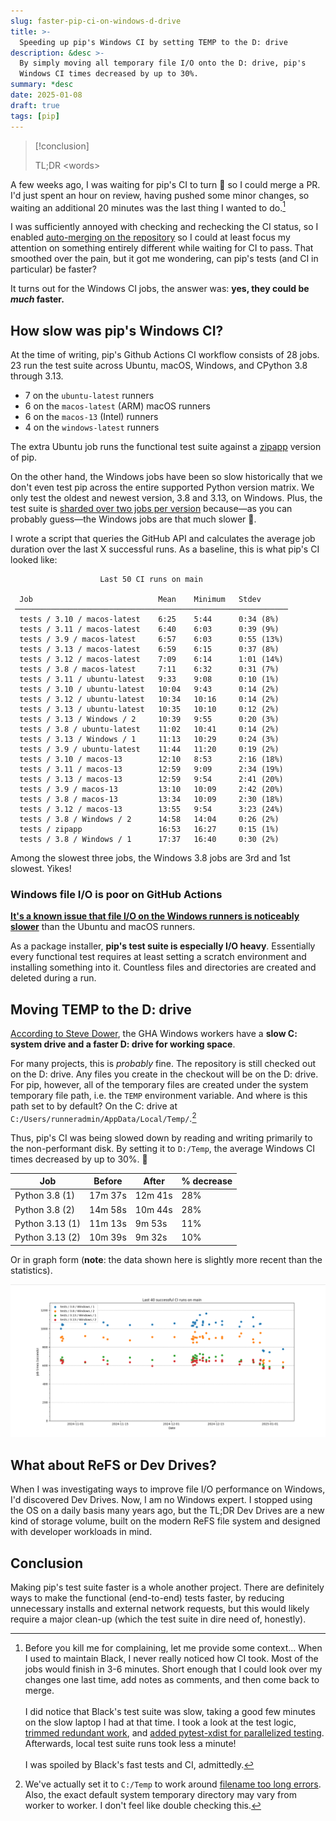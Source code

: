 ```yaml
---
slug: faster-pip-ci-on-windows-d-drive
title: >-
  Speeding up pip's Windows CI by setting TEMP to the D: drive
description: &desc >-
  By simply moving all temporary file I/O onto the D: drive, pip's
  Windows CI times decreased by up to 30%.
summary: *desc
date: 2025-01-08
draft: true
tags: [pip]
---
```


> [!conclusion]
>
> TL;DR \<words>

A few weeks ago, I was waiting for pip's CI to turn 🍏 so I could merge a PR.
I'd just spent an hour on review, having pushed some minor changes, so
waiting an additional 20 minutes was the last thing I wanted to do.[^spoiled]

I was sufficiently annoyed with checking and rechecking the CI status,
so I enabled [auto-merging on the repository] so I could at least focus
my attention on something entirely different while waiting for CI to pass. That smoothed
over the pain, but it got me wondering, can pip's tests (and CI in particular)
be faster?

[auto-merging on the repository]: https://docs.github.com/en/pull-requests/collaborating-with-pull-requests/incorporating-changes-from-a-pull-request/automatically-merging-a-pull-request

It turns out for the Windows CI jobs, the answer was: **yes, they could be _much_ faster.**

## How slow was pip's Windows CI?

[trimmed redundant work]: https://github.com/psf/black/pull/2205
[added pytest-xdist for parallelized testing ]: https://github.com/psf/black/pull/2196

At the time of writing, pip's Github Actions CI workflow consists of 28 jobs. 23
run the test suite across Ubuntu, macOS, Windows, and CPython 3.8 through 3.13.

- 7 on the `ubuntu-latest` runners
- 6 on the `macos-latest` (ARM) macOS runners
- 6 on the `macos-13` (Intel) runners
- 4 on the `windows-latest` runners

The extra Ubuntu job runs the functional test suite against a [zipapp] version
of pip.

[zipapp]: https://pip.pypa.io/en/stable/installation/#standalone-zip-application

On the other hand, the Windows jobs have been so slow historically
that we don't even test pip across the entire supported Python version matrix.
We only test the oldest and newest version, 3.8 and 3.13, on Windows. Plus, the
test suite is [sharded over two jobs per version] because—as you can probably guess—the Windows jobs are
that much slower 🐌.

[sharded over two jobs per version]: https://github.com/pypa/pip/blob/ffbf6f0ce61170d6437ad5ff3a90086200ba9e2a/.github/workflows/ci.yml#L183-L185

I wrote a script that queries the GitHub API and calculates the average job duration
over the last X successful runs. As a baseline, this is what pip's CI looked like:

```text { hl_lines=[15, 17, 25, 27] }
                    Last 50 CI runs on main

  Job                            Mean    Minimum   Stdev
 ─────────────────────────────────────────────────────────────
  tests / 3.10 / macos-latest    6:25    5:44      0:34 (8%)
  tests / 3.11 / macos-latest    6:40    6:03      0:39 (9%)
  tests / 3.9 / macos-latest     6:57    6:03      0:55 (13%)
  tests / 3.13 / macos-latest    6:59    6:15      0:37 (8%)
  tests / 3.12 / macos-latest    7:09    6:14      1:01 (14%)
  tests / 3.8 / macos-latest     7:11    6:32      0:31 (7%)
  tests / 3.11 / ubuntu-latest   9:33    9:08      0:10 (1%)
  tests / 3.10 / ubuntu-latest   10:04   9:43      0:14 (2%)
  tests / 3.12 / ubuntu-latest   10:34   10:16     0:14 (2%)
  tests / 3.13 / ubuntu-latest   10:35   10:10     0:12 (2%)
  tests / 3.13 / Windows / 2     10:39   9:55      0:20 (3%)
  tests / 3.8 / ubuntu-latest    11:02   10:41     0:14 (2%)
  tests / 3.13 / Windows / 1     11:13   10:29     0:24 (3%)
  tests / 3.9 / ubuntu-latest    11:44   11:20     0:19 (2%)
  tests / 3.10 / macos-13        12:10   8:53      2:16 (18%)
  tests / 3.11 / macos-13        12:59   9:09      2:34 (19%)
  tests / 3.13 / macos-13        12:59   9:54      2:41 (20%)
  tests / 3.9 / macos-13         13:10   10:09     2:42 (20%)
  tests / 3.8 / macos-13         13:34   10:09     2:30 (18%)
  tests / 3.12 / macos-13        13:55   9:54      3:23 (24%)
  tests / 3.8 / Windows / 2      14:58   14:04     0:26 (2%)
  tests / zipapp                 16:53   16:27     0:15 (1%)
  tests / 3.8 / Windows / 1      17:37   16:40     0:30 (2%)
```

Among the slowest three jobs, the Windows 3.8 jobs are 3rd and
1st slowest. Yikes!

### Windows file I/O is poor on GitHub Actions

[**It's a known issue that file I/O on the Windows runners is noticeably slower**][slow-windows-io] than the Ubuntu and macOS runners.

[slow-windows-io]: https://github.com/actions/runner-images/issues/8755

As a package installer, **pip's test suite is especially I/O heavy**. Essentially
every functional test requires at least setting a scratch environment and
installing something into it. Countless files and directories are created and
deleted during a run.

## Moving TEMP to the D: drive

[According to Steve Dower], the GHA Windows workers have a **slow C: system drive and a
faster D: drive for working space**.

For many projects, this is _probably_ fine. The repository is still checked out on the D: drive.
Any files you create in the checkout will be on the D: drive. For pip, however, all of the
temporary files are created under the system temporary file path, i.e. the `TEMP` environment
variable. And where is this path set to by default? On the C: drive at `C:/Users/runneradmin/AppData/Local/Temp/`.[^we-set-it-explicitly]

Thus, pip's CI was being slowed down by reading and writing primarily to the non-performant disk.
By setting it to `D:/Temp`, the average Windows CI times decreased by up to 30%. 🎉

| Job | Before | After | % decrease  |
|---|---|---|---|
| Python 3.8 (1) | 17m 37s | 12m 41s | 28% |
| Python 3.8 (2) | 14m 58s | 10m 44s | 28% |
| Python 3.13 (1) | 11m 13s | 9m 53s | 11% |
| Python 3.13 (2) | 10m 39s | 9m 32s | 10% |

Or in graph form (**note**: the data shown here is slightly more recent than the statistics).

![image](windows-ci-times.png)


[according to Steve Dower]: https://github.com/pypa/pip/pull/13123#issuecomment-2561079373

## What about ReFS or Dev Drives?

When I was investigating ways to improve file I/O performance on Windows, I'd discovered
Dev Drives. Now, I am no Windows expert. I stopped using the OS on a daily basis
many years ago, but the TL;DR Dev Drives are a new kind of storage volume, built on the
modern ReFS file system and designed with developer workloads in mind.

## Conclusion

Making pip's test suite faster is a whole another project. There are definitely
ways to make the functional (end-to-end) tests faster, by reducing unnecessary
installs and external network requests, but this would likely require a major
clean-up (which the test suite in dire need of, honestly).

[^spoiled]: Before you kill me for complaining, let me provide some context...
  When I used to maintain Black, I never really noticed how CI took.
  Most of the jobs would finish in 3-6 minutes. Short enough that I could
  look over my changes one last time, add notes as comments, and then
  come back to merge. \
  \
  I did notice that Black's test suite was slow, taking a good few minutes
  on the slow laptop I had at that time. I took a look at the test logic,
  [trimmed redundant work], and [added pytest-xdist for parallelized testing].
  Afterwards, local test suite runs took less a minute!\
  \
  I was spoiled by Black's fast tests and CI, admittedly.

[^we-set-it-explicitly]: We've actually set it to `C:/Temp` to work around [filename
  too long errors]. Also, the exact default system temporary directory may vary
  from worker to worker. I don't feel like double checking this.

[filename too long errors]: https://github.com/pypa/pip/actions/runs/12450425946/job/34757228568/#step:8:2982
